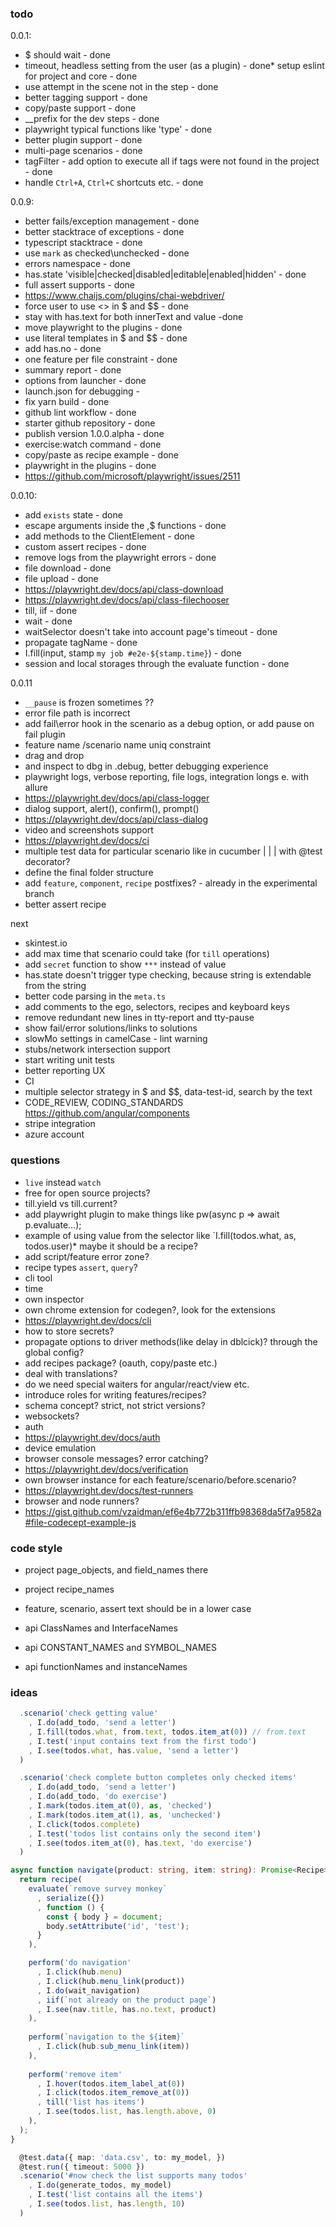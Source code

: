 ### todo 

0.0.1:
* $ should wait - done
* timeout, headless setting from the user (as a plugin) - done* setup eslint for project and core - done
* use attempt in the scene not in the step - done
* better tagging support - done
* copy/paste support - done
* __prefix for the dev steps - done
* playwright typical functions like 'type' - done
* better plugin support - done
* multi-page scenarios - done
* tagFilter - add option to execute all if tags were not found in the project - done
* handle `Ctrl+A`, `Ctrl+C` shortcuts etc. - done

0.0.9:
* better fails/exception management - done
* better stacktrace of exceptions - done
* typescript stacktrace - done
* use `mark` as checked\unchecked - done
* errors namespace - done
* has.state 'visible|checked|disabled|editable|enabled|hidden' - done
* full assert supports - done
* https://www.chaijs.com/plugins/chai-webdriver/
* force user to use <> in $ and $$ - done
* stay with has.text for both innerText and value -done
* move playwright to the plugins - done
* use literal templates in $ and $$ - done
* add has.no - done
* one feature per file constraint - done
* summary report - done
* options from launcher - done
* launch.json for debugging -
* fix yarn build - done
* github lint workflow - done
* starter github repository - done
* publish version 1.0.0.alpha - done
* exercise:watch command - done
* copy/paste as recipe example - done
* playwright in the plugins - done
* https://github.com/microsoft/playwright/issues/2511

0.0.10:
* add `exists` state - done
* escape arguments inside the $,$$ functions - done
* add methods to the ClientElement - done
* custom assert recipes - done
* remove logs from the playwright errors - done
* file download - done
* file upload - done
* https://playwright.dev/docs/api/class-download
* https://playwright.dev/docs/api/class-filechooser
* till, iif - done
* wait - done
* waitSelector doesn't take into account page's timeout - done
* propagate tagName - done
* I.fill(input, stamp `my job #e2e-${stamp.time}`) - done
* session and local storages through the evaluate function - done

0.0.11
* `__pause` is frozen sometimes ??
* error file path is incorrect
* add fail\error hook in the scenario as a debug option, or add pause on fail plugin
* feature name /scenario name uniq constraint
* drag and drop
* and inspect to dbg in .debug, better debugging experience
* playwright logs, verbose reporting, file logs, integration longs e. with allure
* https://playwright.dev/docs/api/class-logger
* dialog support, alert(), confirm(), prompt()
* https://playwright.dev/docs/api/class-dialog
* video and screenshots support
* https://playwright.dev/docs/ci
* multiple test data for particular scenario like in cucumber | | | with @test decorator?
* define the final folder structure
* add `feature`, `component`, `recipe` postfixes? - already in the experimental branch
* better assert recipe

next
* skintest.io
* add max time that scenario could take (for `till` operations)
* add `secret` function to show `***` instead of value
* has.state doesn't trigger type checking, because string is extendable from the string
* better code parsing in the `meta.ts`
* add comments to the ego, selectors, recipes and keyboard keys
* remove redundant new lines in tty-report and tty-pause
* show fail/error solutions/links to solutions
* slowMo settings in camelCase - lint warning
* stubs/network intersection support
* start writing unit tests
* better reporting UX
* CI
* multiple selector strategy in $ and $$, data-test-id, search by the text
* CODE_REVIEW, CODING_STANDARDS https://github.com/angular/components
* stripe integration
* azure account

### questions

* `live` instead `watch`
* free for open source projects?
* till.yield vs till.current?
* add playwright plugin to make things like pw(async p => await p.evaluate...);
* example of using value from the selector like `I.fill(todos.what, as, todos.user)* maybe it should be a recipe?
* add script/feature error zone?
* recipe types `assert`, `query`?
* cli tool
* time 
* own inspector
* own chrome extension for codegen?, look for the extensions
* https://playwright.dev/docs/cli
* how to store secrets?
* propagate options to driver methods(like delay in dblcick)? through the global config?
* add recipes package? (oauth, copy/paste etc.)
* deal with translations?
* do we need special waiters for angular/react/view etc.
* introduce roles for writing features/recipes?
* schema concept? strict, not strict versions? 
* websockets?
* auth
* https://playwright.dev/docs/auth
* device emulation
* browser console messages? error catching?
* https://playwright.dev/docs/verification
* own browser instance for each feature/scenario/before.scenario?
* https://playwright.dev/docs/test-runners
* browser and node runners?
* https://gist.github.com/vzaidman/ef6e4b772b311ffb98368da5f7a9582a#file-codecept-example-js

### code style

* project page_objects, and field_names there
* project recipe_names
* feature, scenario, assert text should be in a lower case

* api ClassNames and InterfaceNames
* api CONSTANT_NAMES and SYMBOL_NAMES
* api functionNames and instanceNames

### ideas

```typescript
  .scenario('check getting value'
    , I.do(add_todo, 'send a letter')
    , I.fill(todos.what, from.text, todos.item_at(0)) // from.text
    , I.test('input contains text from the first todo')
    , I.see(todos.what, has.value, 'send a letter')
  )
```

```typescript
  .scenario('check complete button completes only checked items'
    , I.do(add_todo, 'send a letter')
    , I.do(add_todo, 'do exercise')
    , I.mark(todos.item_at(0), as, 'checked')
    , I.mark(todos.item_at(1), as, 'unchecked')
    , I.click(todos.complete)
    , I.test('todos list contains only the second item')
    , I.see(todos.item_at(0), has.text, 'do exercise')
  )
```

```typescript
async function navigate(product: string, item: string): Promise<Recipe> {
  return recipe(
    evaluate(`remove survey monkey`
      , serialize({})
      , function () {
        const { body } = document;
        body.setAttribute('id', 'test');
      }
    ),

    perform('do navigation'
      , I.click(hub.menu)
      , I.click(hub.menu_link(product))
      , I.do(wait_navigation)
      , iif(`not already on the product page`)
      , I.see(nav.title, has.no.text, product)
    ),
    
    perform(`navigation to the ${item}`
      , I.click(hub.sub_menu_link(item))
    ),
    
    perform('remove item'
      , I.hover(todos.item_label_at(0))
      , I.click(todos.item_remove_at(0))
      , till('list has items')
      , I.see(todos.list, has.length.above, 0)
    ),
  );
}
```

```typescript
  @test.data({ map: 'data.csv', to: my_model, })
  @test.run({ timeout: 5000 })
  .scenario('#now check the list supports many todos'
    , I.do(generate_todos, my_model)
    , I.test('list contains all the items')
    , I.see(todos.list, has.length, 10)
  )
```